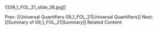 ﻿

![[09_1_FOL_21_slide_36.jpg]]


Prev: [[Universal Quantifiers 09_1_FOL_21|Universal Quantifiers]]
Next: [[Summary of 09_1_FOL_21|Summary]]
Related Content: